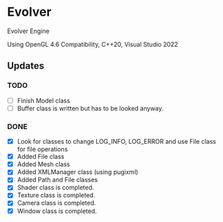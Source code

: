 # Evolver
Evolver Engine

Using OpenGL 4.6 Compatibility, C++20, Visual Studio 2022

## Updates
### TODO
- [ ] Finish Model class
- [ ] Buffer class is written but has to be looked anyway.
### DONE
- [x] Look for classes to change LOG_INFO, LOG_ERROR and use File class for file operations
- [x] Added File class
- [x] Added Mesh class
- [x] Added XMLManager class (using pugixml)
- [x] Added Path and File classes
- [x] Shader class is completed.
- [x] Texture class is completed.
- [x] Camera class is completed.
- [x] Window class is completed.
